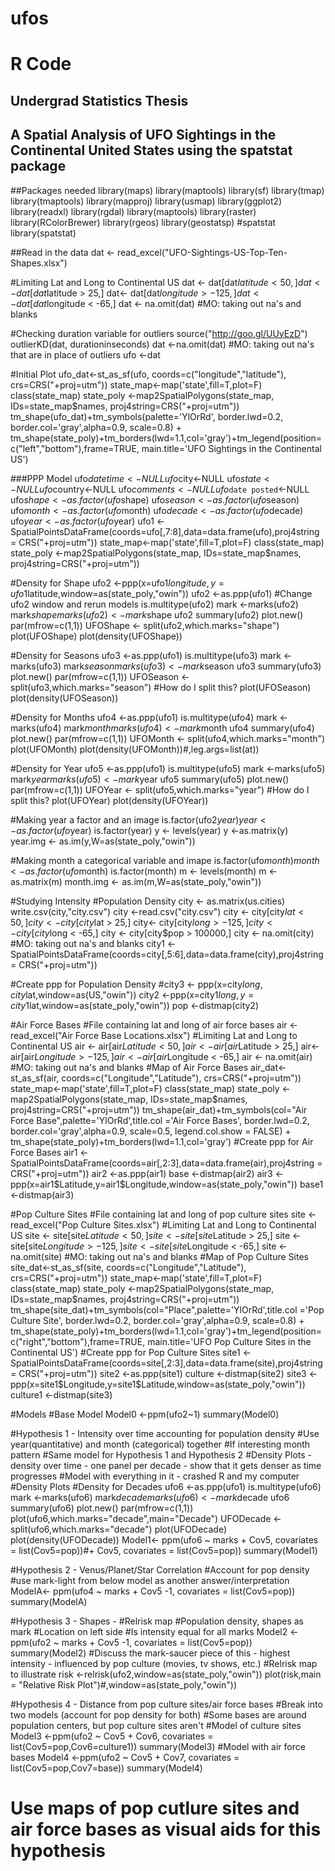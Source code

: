 # ufos
# R Code 
## Undergrad Statistics Thesis
## A Spatial Analysis of UFO Sightings in the Continental United States using the spatstat package

##Packages needed
library(maps)
library(maptools)
library(sf)
library(tmap)
library(tmaptools)
library(mapproj)
library(usmap)
library(ggplot2)
library(readxl)
library(rgdal)
library(maptools)
library(raster)
library(RColorBrewer)
library(rgeos)
library(geostatsp)
#spatstat
library(spatstat)

##Read in the data
dat <- read_excel("UFO-Sightings-US-Top-Ten-Shapes.xlsx")

#Limiting Lat and Long to Continental US
dat <- dat[dat$latitude < 50,]
dat <- dat[dat$latitude > 25,]
dat<- dat[dat$longitude > -125,]
dat <- dat[dat$longitude < -65,]
dat <- na.omit(dat) #MO: taking out na's and blanks

#Checking duration variable for outliers
source("http://goo.gl/UUyEzD")
outlierKD(dat, durationinseconds)
dat <-na.omit(dat) #MO: taking out na's that are in place of outliers
ufo <-dat

#Initial Plot
ufo_dat<-st_as_sf(ufo, coords=c("longitude","latitude"), crs=CRS("+proj=utm"))
state_map<-map('state',fill=T,plot=F)
class(state_map)
state_poly <-map2SpatialPolygons(state_map, IDs=state_map$names, proj4string=CRS("+proj=utm"))
tm_shape(ufo_dat)+tm_symbols(palette='YlOrRd', border.lwd=0.2, border.col='gray',alpha=0.9, scale=0.8) +
  tm_shape(state_poly)+tm_borders(lwd=1.1,col='gray')+tm_legend(position=c("left","bottom"),frame=TRUE,
                                                                main.title='UFO Sightings in the Continental US')
 
###PPP Model 
ufo$datetime<-NULL
ufo$city<-NULL
ufo$state<-NULL
ufo$country<-NULL
ufo$comments<-NULL
ufo$`date posted`<-NULL
ufo$shape <- as.factor(ufo$shape)
ufo$season <- as.factor(ufo$season)
ufo$month <- as.factor(ufo$month)
ufo$decade <-as.factor(ufo$decade)
ufo$year <-as.factor(ufo$year)
ufo1 <-SpatialPointsDataFrame(coords=ufo[,7:8],data=data.frame(ufo),proj4string = CRS("+proj=utm"))
state_map<-map('state',fill=T,plot=F)
class(state_map)
state_poly <-map2SpatialPolygons(state_map, IDs=state_map$names, proj4string=CRS("+proj=utm"))

#Density for Shape
ufo2 <-ppp(x=ufo1$longitude,y=ufo1$latitude,window=as(state_poly,"owin"))
ufo2 <-as.ppp(ufo1) #Change ufo2 window and rerun models
is.multitype(ufo2)
mark <-marks(ufo2)
mark$shape
marks(ufo2)<-mark$shape
ufo2
summary(ufo2)
plot.new()
par(mfrow=c(1,1))
UFOShape <- split(ufo2,which.marks="shape")
plot(UFOShape)
plot(density(UFOShape))

#Density for Seasons
ufo3 <-as.ppp(ufo1)
is.multitype(ufo3)
mark <-marks(ufo3)
mark$season
marks(ufo3)<-mark$season
ufo3
summary(ufo3)
plot.new()
par(mfrow=c(1,1))
UFOSeason <- split(ufo3,which.marks="season") #How do I split this? 
plot(UFOSeason)
plot(density(UFOSeason))

#Density for Months
ufo4 <-as.ppp(ufo1)
is.multitype(ufo4)
mark <-marks(ufo4)
mark$month
marks(ufo4)<-mark$month
ufo4
summary(ufo4)
plot.new()
par(mfrow=c(1,1))
UFOMonth <- split(ufo4,which.marks="month")
plot(UFOMonth)
plot(density(UFOMonth))#,leg.args=list(at))

#Density for Year
ufo5 <-as.ppp(ufo1)
is.multitype(ufo5)
mark <-marks(ufo5)
mark$year
marks(ufo5)<-mark$year
ufo5
summary(ufo5)
plot.new()
par(mfrow=c(1,1))
UFOYear <- split(ufo5,which.marks="year") #How do I split this? 
plot(UFOYear)
plot(density(UFOYear))

#Making year a factor and an image
is.factor(ufo2$year)
year <-as.factor(ufo$year)
is.factor(year)
y <- levels(year)
y <-as.matrix(y)
year.img <- as.im(y,W=as(state_poly,"owin"))

#Making month a categorical variable and imape
is.factor(ufo$month)
month <-as.factor(ufo$month)
is.factor(month)
m <- levels(month)
m <-as.matrix(m)
month.img <- as.im(m,W=as(state_poly,"owin"))


#Studying Intensity
#Population Density
city <- as.matrix(us.cities)
write.csv(city,"city.csv")
city <-read.csv("city.csv")
city <- city[city$lat < 50,]
city <- city[city$lat > 25,] 
city<- city[city$long > -125,]
city <- city[city$long < -65,]
city <- city[city$pop > 100000,]
city <- na.omit(city) #MO: taking out na's and blanks
city1 <-SpatialPointsDataFrame(coords=city[,5:6],data=data.frame(city),proj4string = CRS("+proj=utm"))

#Create ppp for Population Density
#city3 <- ppp(x=city$long,city$lat,window=as(US,"owin"))
city2 <-ppp(x=city1$long,y=city1$lat,window=as(state_poly,"owin"))
pop <-distmap(city2)

#Air Force Bases
#File containing lat and long of air force bases
air <-read_excel("Air Force Base Locations.xlsx")
#Limiting Lat and Long to Continental US
air <- air[air$Latitude < 50,]
air <- air[air$Latitude > 25,]
air<- air[air$Longitude > -125,]
air <- air[air$Longitude < -65,]
air <- na.omit(air) #MO: taking out na's and blanks
#Map of Air Force Bases
air_dat<-st_as_sf(air, coords=c("Longitude","Latitude"), crs=CRS("+proj=utm"))
state_map<-map('state',fill=T,plot=F)
class(state_map)
state_poly <-map2SpatialPolygons(state_map, IDs=state_map$names, proj4string=CRS("+proj=utm"))
tm_shape(air_dat)+tm_symbols(col="Air Force Base",palette='YlOrRd',title.col ='Air Force Bases', border.lwd=0.2, border.col='gray',alpha=0.9, scale=0.5, legend.col.show = FALSE) +
  tm_shape(state_poly)+tm_borders(lwd=1.1,col='gray')
#Create ppp for Air Force Bases
air1 <-SpatialPointsDataFrame(coords=air[,2:3],data=data.frame(air),proj4string = CRS("+proj=utm"))
air2 <-as.ppp(air1)
base <-distmap(air2)
air3 <-ppp(x=air1$Latitude,y=air1$Longitude,window=as(state_poly,"owin"))
base1 <-distmap(air3)

#Pop Culture Sites
#File containing lat and long of pop culture sites
site <-read_excel("Pop Culture Sites.xlsx")
#Limiting Lat and Long to Continental US
site <- site[site$Latitude < 50,]
site <- site[site$Latitude > 25,]
site <- site[site$Longitude > -125,]
site <- site[site$Longitude < -65,]
site <- na.omit(site) #MO: taking out na's and blanks
#Map of Pop Culture Sites
site_dat<-st_as_sf(site, coords=c("Longitude","Latitude"), crs=CRS("+proj=utm"))
state_map<-map('state',fill=T,plot=F)
class(state_map)
state_poly <-map2SpatialPolygons(state_map, IDs=state_map$names, proj4string=CRS("+proj=utm"))
tm_shape(site_dat)+tm_symbols(col="Place",palette='YlOrRd',title.col ='Pop Culture Site', border.lwd=0.2, border.col='gray',alpha=0.9, scale=0.8) +
  tm_shape(state_poly)+tm_borders(lwd=1.1,col='gray')+tm_legend(position=c("right","bottom"),frame=TRUE,
                                                                main.title='UFO Pop Culture Sites in the Continental US')
#Create ppp for Pop Culture Sites
site1 <-SpatialPointsDataFrame(coords=site[,2:3],data=data.frame(site),proj4string = CRS("+proj=utm"))
site2 <-as.ppp(site1)
culture <-distmap(site2)
site3 <-ppp(x=site1$Longitude,y=site1$Latitude,window=as(state_poly,"owin"))
culture1 <-distmap(site3)

#Models
#Base Model
Model0 <-ppm(ufo2~1)
summary(Model0)

#Hypothesis 1 - Intensity over time accounting for population density
#Use year(quantitative) and month (categorical) together
#If interesting month pattern
#Same model for Hypothesis 1 and Hypothesis 2
#Density Plots - density over time - one panel per decade - show that it gets denser as time progresses
#Model with everything in it - crashed R and my computer
#Density Plots
#Density for Decades
ufo6 <-as.ppp(ufo1)
is.multitype(ufo6)
mark <-marks(ufo6)
mark$decade
marks(ufo6)<-mark$decade
ufo6
summary(ufo6)
plot.new()
par(mfrow=c(1,1))
plot(ufo6,which.marks="decade",main="Decade") 
UFODecade <- split(ufo6,which.marks="decade")
plot(UFODecade)
plot(density(UFODecade))
Model1<- ppm(ufo6 ~ marks + Cov5, covariates = list(Cov5=pop))#+ Cov5, covariates = list(Cov5=pop))
summary(Model1)

#Hypothesis 2 - Venus/Planet/Star Correlation
#Account for pop density
#use mark-light from below model as another answer/interpretation
ModelA<- ppm(ufo4 ~ marks + Cov5 -1, covariates = list(Cov5=pop))
summary(ModelA)

#Hypothesis 3 - Shapes - 
#Relrisk map
#Population density, shapes as mark
#Location on left side
#Is intensity equal for all marks
Model2 <-ppm(ufo2 ~ marks + Cov5 -1, covariates = list(Cov5=pop))
summary(Model2) #Discuss the mark-saucer piece of this - highest intensity - influenced by pop culture (movies, tv shows, etc.)
#Relrisk map to illustrate
risk <-relrisk(ufo2,window=as(state_poly,"owin"))
plot(risk,main = "Relative Risk Plot")#,window=as(state_poly,"owin"))

#Hypothesis 4 - Distance from pop culture sites/air force bases
#Break into two models (account for pop density for both)
#Some bases are around population centers, but pop culture sites aren't 
#Model of culture sites
Model3 <-ppm(ufo2 ~ Cov5 + Cov6, covariates = list(Cov5=pop,Cov6=culture1))
summary(Model3)
#Model with air force bases 
Model4 <-ppm(ufo2 ~ Cov5 + Cov7, covariates = list(Cov5=pop,Cov7=base))
summary(Model4)
# Use maps of pop cutlure sites and air force bases as visual aids for this hypothesis

